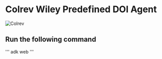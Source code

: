 # Colrev Wiley Predefined DOI Agent

![Colrev](https://raw.githubusercontent.com/CoLRev-Ecosystem/colrev/main/docs/figures/logo_small.png)

## Run the following command

'''
adk web
'''

